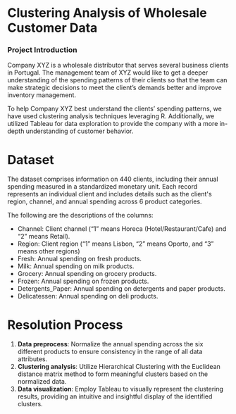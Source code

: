 # Clustering Analysis of Wholesale Customer Data 

### Project Introduction
Company XYZ is a wholesale distributor that serves several business clients in Portugal. The management team of XYZ would like to get a deeper understanding of the spending patterns of their clients so that the team can make strategic decisions to meet the client’s demands better and improve inventory management.

To help Company XYZ best understand the clients’ spending patterns, we have used clustering analysis techniques leveraging R. Additionally, we utilized Tableau for data exploration to provide the company with a more in-depth understanding of customer behavior.

# Dataset
The dataset comprises information on 440 clients, including their annual spending measured in a standardized monetary unit. Each record represents an individual client and includes details such as the client's region, channel, and annual spending across 6 product categories.

The following are the descriptions of the columns: 
* Channel: Client channel (“1” means Horeca (Hotel/Restaurant/Cafe) and “2” means Retail).
* Region: Client region (“1” means Lisbon, “2” means Oporto, and “3” means other regions)
* Fresh: Annual spending on fresh products.
* Milk: Annual spending on milk products.
* Grocery: Annual spending on grocery products.
* Frozen: Annual spending on frozen products.
* Detergents_Paper: Annual spending on detergents and paper products.
* Delicatessen: Annual spending on deli products.

# Resolution Process
1. **Data preprocess**: Normalize the annual spending across the six different products to ensure consistency in the range of all data attributes.
2. **Clustering analysis**: Utilize Hierarchical Clustering with the Euclidean distance matrix method to form meaningful clusters based on the normalized data.
3. **Data visualization**: Employ Tableau to visually represent the clustering results, providing an intuitive and insightful display of the identified clusters.






